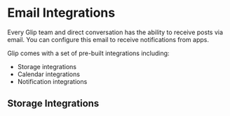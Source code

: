 # Email Integrations

Every Glip team and direct conversation has the ability to receive posts via email. You can configure this email to receive notifications from apps.

Glip comes with a set of pre-built integrations including:

* Storage integrations
* Calendar integrations
* Notification integrations

## Storage Integrations